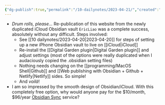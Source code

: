 ```yaml
---
{"dg-publish":true,"permalink":"/10-dailynotes/2023-04-21/","created":"","updated":""}
---
```


- _Drum rolls, please..._ Re-publication of this website from the newly duplicated iCloud Obsidian vault `EricLiao` was a complete success, absolutely without any difficult. Steps involved:
	- See [[10 dailynotes/2023-04-20\|2023-04-20]] for steps of setting up a new iPhone Obsidian vault to live on [[iCloud\|iCloud]]
	- Re-install the [[Digital Garden plugin\|Digital Garden plugin]] and adjust settings (most of the options were really duplicated when I audaciously copied the .obsidian setting files)
	- Nothing needs changing on the [[programming/MacOS Shell\|Github]]  and [[Web publishing with Obsidian + Github + Netlify\|Netlify]] sides. So simple!
	- And _voilà_!
- I am so impressed by the smooth design of Obsidian/iCloud. With this completely free option, why would anyone pay for the $10/month, $96/year [Obsidian Sync](https://obsidian.md/sync) service?